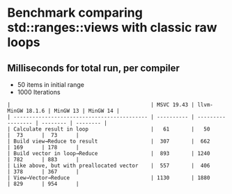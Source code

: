# Benchmark comparing std::ranges::views with classic raw loops
## Milliseconds for total run, per compiler 
- 50 items in initial range
- 1000 Iterations
```
|                                             | MSVC 19.43 | llvm-MinGW 18.1.6 | MinGW 13 | MinGW 14 |
| ------------------------------------------- | ---------- | ----------------- | -------- | -------- |
| Calculate result in loop                    |   61       |   50              |  73      |  73      |
| Build view→Reduce to result                 |  307       |  662              | 169      | 178      |
| Build vector in loop→Reduce                 |  893       | 1240              | 782      | 883      |
| Like above, but with preallocated vector    |  557       |  406              | 378      | 367      |
| View→Vector→Reduce                          | 1130       | 1880              | 829      | 954      |
```

